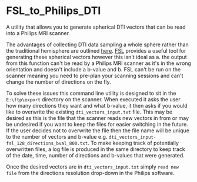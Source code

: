 # FSL_to_Philips_DTI

A utility that allows you to generate spherical DTI vectors that can be read into a Philips MRI scanner.

The advantages of collecting DTI data sampling a whole sphere rather than the traditional hemisphere are outlined [here](https://fsl.fmrib.ox.ac.uk/fsl/fslwiki/eddy). [FSL](https://fsl.fmrib.ox.ac.uk/fsl/fslwiki/FSL) provides a useful tool for generating these spherical vectors however this isn't ideal as a. the output from this function can't be read by a Philips MRI scanner as it's in the wrong orientation and doesn't include a b-value and b. FSL can't be run on the scanner meaning you need to pre-plan your scanning sessions and can't change the number of directions on the fly. 

To solve these issues this command line utility is designed to sit in the `E:\ftp\export` directory on the scanner. When executed it asks the user how many directions they want and what b-value, it then asks if you would like to overwrite the existing `dti_vectors_input.txt` file. This may be desired as this is the file that the scanner reads new vectors in from or may be undesired if you want to keep the files for easier switching in the future. If the user decides not to overwrite the file then the file name will be unique to the number of vectors and b-value e.g. `dti_vectors_input-fsl_128_directions_bval_800.txt`. To make keeping track of potentially overwritten files, a log file is produced in the same directory to keep track of the date, time, number of directions and b-values that were generated.

Once the desired vectors are in `dti_vectors_input.txt` simply `read new file` from the directions resolution drop-down in the Philips software.
